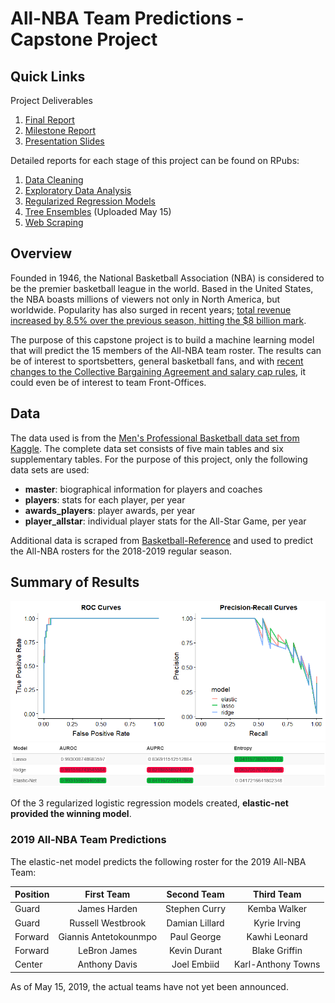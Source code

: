 # All-NBA Team Predictions - Capstone Project

## Quick Links

Project Deliverables
1. [Final Report](https://github.com/martij222/capstone-project/blob/master/final_report.md)
2. [Milestone Report](https://github.com/martij222/capstone-project/blob/master/milestone_report.md)
3. [Presentation Slides](https://github.com/martij222/capstone-project/blob/master/presentation_slides.pptx)

Detailed reports for each stage of this project can be found on RPubs:

1. [Data Cleaning](http://rpubs.com/martij222/all-nba-data-wrangling) 
2. [Exploratory Data Analysis](http://rpubs.com/martij222/all-nba-eda)
3. [Regularized Regression Models](http://rpubs.com/martij222/all-nba-ml)
4. [Tree Ensembles](http://rpubs.com/martij222/all-nba-dt) (Uploaded May 15)
5. [Web Scraping](http://rpubs.com/martij222/web-scraping)

## Overview

Founded in 1946, the National Basketball Association (NBA) is considered to be the premier basketball league in the world. Based in the United States, the NBA boasts millions of viewers not only in North America, but worldwide. Popularity has also surged in recent years; [total revenue increased by 8.5% over the previous season, hitting the $8 billion mark](https://www.forbes.com/sites/kurtbadenhausen/2019/02/06/nba-team-values-2019-knicks-on-top-at-4-billion/). 

The purpose of this capstone project is to build a machine learning model that will predict the 15 members of the All-NBA team roster. The results can be of interest to sportsbetters, general basketball fans, and with [recent changes to the Collective Bargaining Agreement and salary cap rules](https://www.sportskeeda.com/basketball/all-nba-teams-the-who-what-when-why-and-how), it could even be of interest to team Front-Offices.

## Data

The data used is from the [Men's Professional Basketball data set from Kaggle](https://www.kaggle.com/open-source-sports/mens-professional-basketball). The complete data set consists of five main tables and six supplementary tables. For the purpose of this project, only the following data sets are used:

- **master**: biographical information for players and coaches
- **players**: stats for each player, per year
- **awards_players**: player awards, per year
- **player_allstar**: individual player stats for the All-Star Game, per year

Additional data is scraped from [Basketball-Reference](https://www.basketball-reference.com/leagues/NBA_2019_totals.html) and used to predict the All-NBA rosters for the 2018-2019 regular season.

## Summary of Results

![Model Metrics Comparison Plot](https://github.com/martij222/capstone-project/blob/master/graphs/model-comp-plots.png)
![Model Metrics Comparison Table](https://github.com/martij222/capstone-project/blob/master/graphs/model-comp-table.png)


Of the 3 regularized logistic regression models created, **elastic-net provided the winning model**.

### 2019 All-NBA Team Predictions

The elastic-net model predicts the following roster for the 2019 All-NBA Team:

| Position      | First Team            | Second Team      | Third Team         |
|---------------|:---------------------:|:----------------:|:------------------:|
| Guard         | James Harden          | Stephen Curry    | Kemba Walker       |
| Guard         | Russell Westbrook     | Damian Lillard   | Kyrie Irving       |
| Forward       | Giannis Antetokounmpo | Paul George      | Kawhi Leonard      |
| Forward       |	LeBron James          | Kevin Durant     | Blake Griffin      |
| Center        |	Anthony Davis         | Joel Embiid      | Karl-Anthony Towns |

As of May 15, 2019, the actual teams have not yet been announced.
